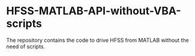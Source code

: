 # HFSS-MATLAB-API-without-VBA-scripts
The repository contains the code to drive HFSS from MATLAB without the need of scripts.
